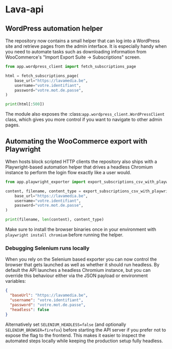 # Lava-api

## WordPress automation helper

The repository now contains a small helper that can log into a WordPress site
and retrieve pages from the admin interface.  It is especially handy when you
need to automate tasks such as downloading information from WooCommerce's
"Import Export Suite → Subscriptions" screen.

```python
from app.wordpress_client import fetch_subscriptions_page

html = fetch_subscriptions_page(
    base_url="https://lavamedia.be",
    username="votre.identifiant",
    password="votre.mot.de.passe",
)

print(html[:500])
```

The module also exposes the :class:`app.wordpress_client.WordPressClient`
class, which gives you more control if you want to navigate to other admin
pages.

## Automating the WooCommerce export with Playwright

When hosts block scripted HTTP clients the repository also ships with a
Playwright-based automation helper that drives a headless Chromium instance to
perform the login flow exactly like a user would.

```python
from app.playwright_exporter import export_subscriptions_csv_with_playwright

content, filename, content_type = export_subscriptions_csv_with_playwright(
    base_url="https://lavamedia.be",
    username="votre.identifiant",
    password="votre.mot.de.passe",
)

print(filename, len(content), content_type)
```

Make sure to install the browser binaries once in your environment with
`playwright install chromium` before running the helper.

### Debugging Selenium runs locally

When you rely on the Selenium based exporter you can now control the browser
that gets launched as well as whether it should run headless.  By default the
API launches a headless Chromium instance, but you can override this behaviour
either via the JSON payload or environment variables:

```json
{
  "baseUrl": "https://lavamedia.be",
  "username": "votre.identifiant",
  "password": "votre.mot.de.passe",
  "headless": false
}
```

Alternatively set `SELENIUM_HEADLESS=false` (and optionally
`SELENIUM_BROWSER=firefox`) before starting the API server if you prefer not to
expose the flag to the frontend.  This makes it easier to inspect the automated
steps locally while keeping the production setup fully headless.
